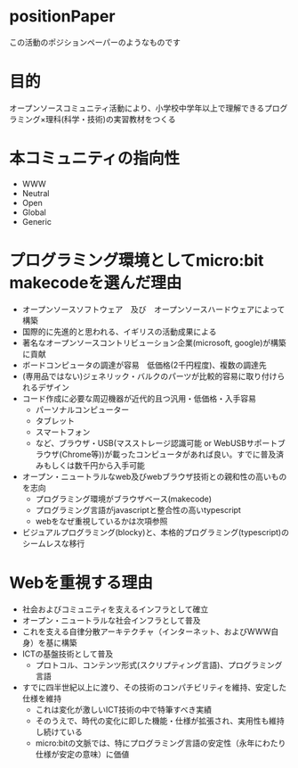 # positionPaper
この活動のポジションペーパーのようなものです

# 目的
オープンソースコミュニティ活動により、小学校中学年以上で理解できるプログラミング×理科(科学・技術)の実習教材をつくる

# 本コミュニティの指向性
* WWW
* Neutral
* Open
* Global
* Generic

# プログラミング環境としてmicro:bit makecodeを選んだ理由
* オープンソースソフトウェア　及び　オープンソースハードウェアによって構築
* 国際的に先進的と思われる、イギリスの活動成果による
* 著名なオープンソースコントリビューション企業(microsoft, google)が構築に貢献
* ボードコンピュータの調達が容易　低価格(2千円程度)、複数の調達先
* (専用品ではない)ジェネリック・バルクのパーツが比較的容易に取り付けられるデザイン
* コード作成に必要な周辺機器が近代的且つ汎用・低価格・入手容易
  * パーソナルコンピューター
  * タブレット
  * スマートフォン
  * など、ブラウザ・USB(マスストレージ認識可能 or WebUSBサポートブラウザ(Chrome等))が載ったコンピュータがあれば良い。すでに普及済みもしくは数千円から入手可能
* オープン・ニュートラルなweb及びwebブラウザ技術との親和性の高いものを志向
  * プログラミング環境がブラウザベース(makecode)
  * プログラミング言語がjavascriptと整合性の高いtypescript
  * webをなぜ重視しているかは次項参照
* ビジュアルプログラミング(blocky)と、本格的プログラミング(typescript)のシームレスな移行

# Webを重視する理由
* 社会およびコミュニティを支えるインフラとして確立
* オープン・ニュートラルな社会インフラとして普及
* これを支える自律分散アーキテクチャ（インターネット、およびWWW自身）を基に構築
* ICTの基盤技術として普及
  * プロトコル、コンテンツ形式(スクリプティング言語)、プログラミング言語
* すでに四半世紀以上に渡り、その技術のコンパチビリティを維持、安定した仕様を維持
  * これは変化が激しいICT技術の中で特筆すべき実績
  * そのうえで、時代の変化に即した機能・仕様が拡張され、実用性も維持し続けている
  * micro:bitの文脈では、特にプログラミング言語の安定性（永年にわたり仕様が安定の意味）に価値
